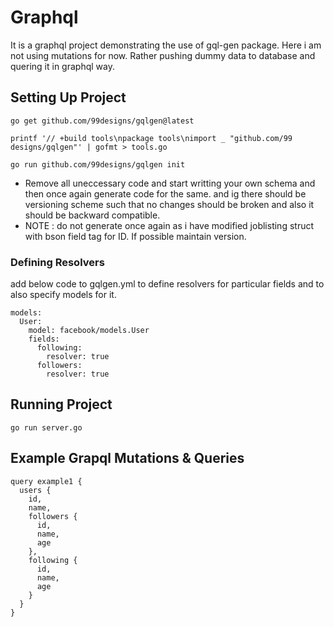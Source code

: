 
# Graphql

It is a graphql project demonstrating the use of gql-gen package. Here i am not using mutations for now. Rather pushing dummy data to database and quering it in graphql way.


## Setting Up Project

```
go get github.com/99designs/gqlgen@latest

printf '// +build tools\npackage tools\nimport _ "github.com/99
designs/gqlgen"' | gofmt > tools.go

go run github.com/99designs/gqlgen init
```

- Remove all uneccessary code and start writting your own schema and then once again generate code for the same. and ig there should be versioning scheme such that no changes should be broken and also it should be backward compatible.
- NOTE : do not generate once again as i have modified joblisting struct with bson field tag for ID. If possible maintain version.

### Defining Resolvers

add below code to gqlgen.yml to define resolvers for particular fields and to also specify models for it.

```
models:
  User:
    model: facebook/models.User
    fields:
      following:
        resolver: true
      followers:
        resolver: true
```

## Running Project

```
go run server.go
```

## Example Grapql Mutations & Queries

```
query example1 {
  users {
    id,
    name,
    followers {
      id,
      name,
      age
    },
    following {
      id,
      name,
      age
    }
  }
}
```


